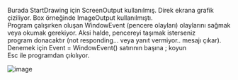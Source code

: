 Burada StartDrawing için ScreenOutput kullanılmış. Direk ekrana grafik çiziliyor. Box örneğinde ImageOutput kullanılmıştı.<br>
Program çalışırken oluşan WindowEvent (pencere olayları) olaylarını sağmak veya okumak gerekiyor. Aksi halde, pencereyi taşımak isterseniz<br>
program donacaktır (not responding... veya yanıt vermiyor.. mesajı çıkar). Denemek için Event = WindowEvent() satırının başına ; koyun<br>
Esc ile programdan çıkılıyor.

![image](https://github.com/user-attachments/assets/36d37826-9915-4184-b579-e1f7c1b6cc25)

